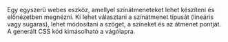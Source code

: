 Egy egyszerű webes eszköz, amellyel színátmeneteket lehet készíteni és előnézetben megnézni.
Ki lehet választani a színátmenet típusát (lineáris vagy sugaras), lehet módosítani a szöget, a színeket és az átmenet pontját.
A generált CSS kód kimásolható a vágólapra.